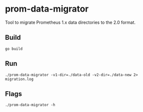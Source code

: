 # prom-data-migrator

Tool to migrate Prometheus 1.x data directories to the 2.0 format.

## Build

```
go build
```

## Run

```
./prom-data-migrator -v1-dir=./data-old -v2-dir=./data-new 2> migration.log
```

## Flags

```
./prom-data-migrator -h
```
